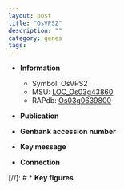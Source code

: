 ```yaml
---
layout: post
title: "OsVPS2"
description: ""
category: genes
tags: 
---
```


* **Information**  
    + Symbol: OsVPS2  
    + MSU: [LOC_Os03g43860](http://rice.uga.edu/cgi-bin/ORF_infopage.cgi?orf=LOC_Os03g43860)  
    + RAPdb: [Os03g0639800](http://rapdb.dna.affrc.go.jp/viewer/gbrowse_details/irgsp1?name=Os03g0639800)  

* **Publication**  

* **Genbank accession number**  

* **Key message**  

* **Connection**  

[//]: # * **Key figures**  


